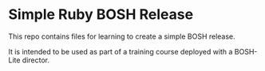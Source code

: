 # Simple Ruby BOSH Release

This repo contains files for learning to create a simple BOSH release.

It is intended to be used as part of a training course deployed with a BOSH-Lite director.
